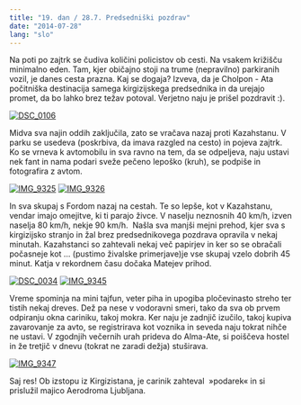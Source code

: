 ```yaml
---
title: "19. dan / 28.7. Predsedniški pozdrav"
date: "2014-07-28"
lang: "slo"
---
```


Na poti po zajtrk se čudiva količini policistov ob cesti. Na vsakem križišču minimalno eden. Tam, kjer običajno stoji na trume (nepravilno) parkiranih vozil, je danes cesta prazna. Kaj se dogaja? Izveva, da je Cholpon - Ata počitniška destinacija samega kirgizijskega predsednika in da urejajo promet, da bo lahko brez težav potoval. Verjetno naju je prišel pozdravit :).

[![DSC_0106](images/DSC_0106-300x200.jpg)](http://gremovmongolijo.com/wp-content/uploads/2014/07/DSC_0106.jpg)

Midva sva najin oddih zaključila, zato se vračava nazaj proti Kazahstanu. V parku se usedeva (poskrbiva, da imava razgled na cesto) in pojeva zajtrk. Ko se vrneva k avtomobilu in sva ravno na tem, da se odpeljeva, naju ustavi nek fant in nama podari sveže pečeno lepoško (kruh), se podpiše in fotografira z avtom.

[![IMG_9325](images/IMG_9325-300x200.jpg)](http://gremovmongolijo.com/wp-content/uploads/2014/07/IMG_9325.jpg) [![IMG_9326](images/IMG_9326-300x200.jpg)](http://gremovmongolijo.com/wp-content/uploads/2014/07/IMG_9326.jpg)

In sva skupaj s Fordom nazaj na cestah. Te so lepše, kot v Kazahstanu, vendar imajo omejitve, ki ti parajo živce. V naselju neznosnih 40 km/h, izven naselja 80 km/h, nekje 90 km/h.  Našla sva manjši mejni prehod, kjer sva s kirgizijsko stranjo in žal brez predsednikovega pozdrava opravila v nekaj minutah. Kazahstanci so zahtevali nekaj več papirjev in ker so se obračali počasneje kot … (pustimo živalske primerjave)je vse skupaj vzelo dobrih 45 minut. Katja v rekordnem času dočaka Matejev prihod.

[![DSC_0034](images/DSC_0034-300x200.jpg)](http://gremovmongolijo.com/wp-content/uploads/2014/07/DSC_0034.jpg) [![IMG_9345](images/IMG_9345-300x200.jpg)](http://gremovmongolijo.com/wp-content/uploads/2014/07/IMG_9345.jpg)

Vreme spominja na mini tajfun, veter piha in upogiba pločevinasto streho ter tistih nekaj dreves. Dež pa nese v vodoravni smeri, tako da sva ob prvem odpiranju okna cariniku, takoj mokra. Ker naju je zadnjič izučilo, takoj kupiva zavarovanje za avto, se registrirava kot voznika in seveda naju tokrat nihče ne ustavi. V zgodnjih večernih urah prideva do Alma-Ate, si poiščeva hostel in že tretjič v dnevu (tokrat ne zaradi dežja) stuširava.

[![IMG_9347](images/IMG_9347-300x200.jpg)](http://gremovmongolijo.com/wp-content/uploads/2014/07/IMG_9347.jpg)

Saj res! Ob izstopu iz Kirgizistana, je carinik zahteval  »podarek« in si prislužil majico Aerodroma Ljubljana.
